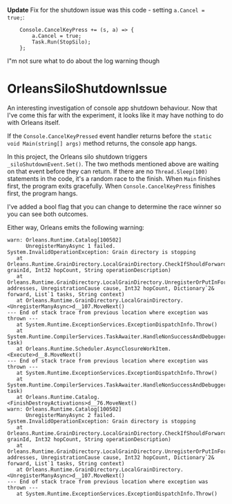 **Update**
Fix for the shutdown issue was this code - setting `a.Cancel = true;`: 
```
    Console.CancelKeyPress += (s, a) => {
        a.Cancel = true;
        Task.Run(StopSilo);
    };
```
I"m not sure what to do about the log warning though

# OrleansSiloShutdownIssue

An interesting investigation of console app shutdown behaviour. Now that I've come this far with the experiment, it looks like it may have nothing to do with Orleans itself. 

If the `Console.CancelKeyPressed` event handler returns before the `static void Main(string[] args)` method returns, the console app hangs.

In this project, the Orleans silo shutdown triggers `_siloShutdownEvent.Set()`. The two methods mentioned above are waiting on that event before they can return. If there are no `Thread.Sleep(100)` statements in the code, it's a random race to the finish. When `Main` finishes first, the program exits gracefully. When `Console.CancelKeyPress` finishes first, the program hangs.

I've added a bool flag that you can change to determine the race winner so you can see both outcomes. 

Either way, Orleans emits the following warning: 

```
warn: Orleans.Runtime.Catalog[100502]
      UnregisterManyAsync 1 failed.
System.InvalidOperationException: Grain directory is stopping
   at Orleans.Runtime.GrainDirectory.LocalGrainDirectory.CheckIfShouldForward(GrainId grainId, Int32 hopCount, String operationDescription)
   at Orleans.Runtime.GrainDirectory.LocalGrainDirectory.UnregisterOrPutInForwardList(IEnumerable`1 addresses, UnregistrationCause cause, Int32 hopCount, Dictionary`2& forward, List`1 tasks, String context)
   at Orleans.Runtime.GrainDirectory.LocalGrainDirectory.<UnregisterManyAsync>d__107.MoveNext()
--- End of stack trace from previous location where exception was thrown ---
   at System.Runtime.ExceptionServices.ExceptionDispatchInfo.Throw()
   at System.Runtime.CompilerServices.TaskAwaiter.HandleNonSuccessAndDebuggerNotification(Task task)
   at Orleans.Runtime.Scheduler.AsyncClosureWorkItem.<Execute>d__8.MoveNext()
--- End of stack trace from previous location where exception was thrown ---
   at System.Runtime.ExceptionServices.ExceptionDispatchInfo.Throw()
   at System.Runtime.CompilerServices.TaskAwaiter.HandleNonSuccessAndDebuggerNotification(Task task)
   at Orleans.Runtime.Catalog.<FinishDestroyActivations>d__76.MoveNext()
warn: Orleans.Runtime.Catalog[100502]
      UnregisterManyAsync 2 failed.
System.InvalidOperationException: Grain directory is stopping
   at Orleans.Runtime.GrainDirectory.LocalGrainDirectory.CheckIfShouldForward(GrainId grainId, Int32 hopCount, String operationDescription)
   at Orleans.Runtime.GrainDirectory.LocalGrainDirectory.UnregisterOrPutInForwardList(IEnumerable`1 addresses, UnregistrationCause cause, Int32 hopCount, Dictionary`2& forward, List`1 tasks, String context)
   at Orleans.Runtime.GrainDirectory.LocalGrainDirectory.<UnregisterManyAsync>d__107.MoveNext()
--- End of stack trace from previous location where exception was thrown ---
   at System.Runtime.ExceptionServices.ExceptionDispatchInfo.Throw()
```

